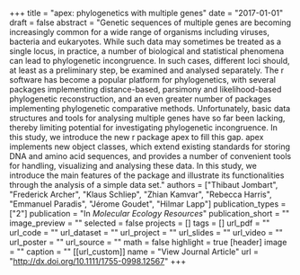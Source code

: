 +++
title = "apex: phylogenetics with multiple genes"
date = "2017-01-01"
draft = false
abstract = "Genetic sequences of multiple genes are becoming increasingly common for a wide range of organisms including viruses, bacteria and eukaryotes. While such data may sometimes be treated as a single locus, in practice, a number of biological and statistical phenomena can lead to phylogenetic incongruence. In such cases, different loci should, at least as a preliminary step, be examined and analysed separately. The r software has become a popular platform for phylogenetics, with several packages implementing distance-based, parsimony and likelihood-based phylogenetic reconstruction, and an even greater number of packages implementing phylogenetic comparative methods. Unfortunately, basic data structures and tools for analysing multiple genes have so far been lacking, thereby limiting potential for investigating phylogenetic incongruence. In this study, we introduce the new r package apex to fill this gap. apex implements new object classes, which extend existing standards for storing DNA and amino acid sequences, and provides a number of convenient tools for handling, visualizing and analysing these data. In this study, we introduce the main features of the package and illustrate its functionalities through the analysis of a simple data set."
authors = ["Thibaut Jombart", "Frederick Archer", "Klaus Schliep", "Zhian Kamvar", "Rebecca Harris", "Emmanuel Paradis", "Jérome Goudet", "Hilmar Lapp"]
publication_types = ["2"]
publication = "In *Molecular Ecology Resources*"
publication_short = ""
image_preview = ""
selected = false
projects = []
tags = []
url_pdf = ""
url_code = ""
url_dataset = ""
url_project = ""
url_slides = ""
url_video = ""
url_poster = ""
url_source = ""
math = false
highlight = true
[header]
image = ""
caption = ""
[[url_custom]]
name = "View Journal Article"
url = "http://dx.doi.org/10.1111/1755-0998.12567"
+++
